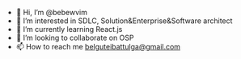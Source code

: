 - 👋 Hi, I’m @bebewvim
- 👀 I’m interested in SDLC, Solution&Enterprise&Software architect
- 🌱 I’m currently learning React.js
- 💞️ I’m looking to collaborate on OSP
- 📫 How to reach me belguteibattulga@gmail.com

<!---
bebewvim/bebewvim is a ✨ special ✨ repository because its `README.md` (this file) appears on your GitHub profile.
You can click the Preview link to take a look at your changes.
--->
